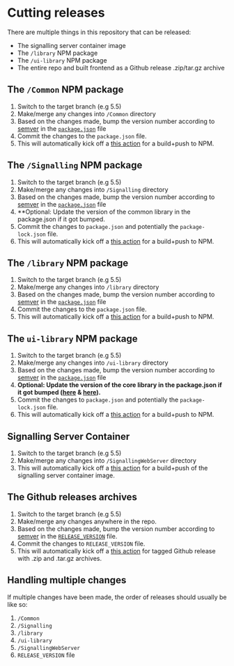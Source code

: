 # Cutting releases

There are multiple things in this repository that can be released:

- The signalling server container image
- The `/library` NPM package
- The `/ui-library` NPM package
- The entire repo and built frontend as a Github release .zip/tar.gz archive

## The `/Common` NPM package
1. Switch to the target branch (e.g 5.5)
2. Make/merge any changes into `/Common` directory
3. Based on the changes made, bump the version number according to [semver](https://semver.org/) in the [`package.json`](https://github.com/EpicGames/PixelStreamingInfrastructure/blob/30611b625736f49b7f407204ee3b0c455cb3130b/Common/package.json#L3) file
4. Commit the changes to the `package.json` file.
5. This will automatically kick off a [this action](https://github.com/EpicGames/PixelStreamingInfrastructure/blob/master/.github/workflows/publish-common-library-to-npm.yml) for a build+push to NPM.

## The `/Signalling` NPM package
1. Switch to the target branch (e.g 5.5)
2. Make/merge any changes into `/Signalling` directory
3. Based on the changes made, bump the version number according to [semver](https://semver.org/) in the [`package.json`](https://github.com/EpicGames/PixelStreamingInfrastructure/blob/30611b625736f49b7f407204ee3b0c455cb3130b/Signalling/package.json#L3) file
4. **Optional: Update the version of the common library in the package.json if it got bumped.
5. Commit the changes to `package.json` and potentially the `package-lock.json` file.
6. This will automatically kick off a [this action](https://github.com/EpicGames/PixelStreamingInfrastructure/blob/master/.github/workflows/publish-signalling-library-to-npm.yml) for a build+push to NPM.

## The `/library` NPM package
1. Switch to the target branch (e.g 5.5)
2. Make/merge any changes into `/library` directory
3. Based on the changes made, bump the version number according to [semver](https://semver.org/) in the [`package.json`](https://github.com/EpicGamesExt/PixelStreamingInfrastructure/blob/30611b625736f49b7f407204ee3b0c455cb3130b/Frontend/library/package.json#L3) file
4. Commit the changes to the `package.json` file.
5. This will automatically kick off a [this action](https://github.com/EpicGamesExt/PixelStreamingInfrastructure/blob/master/.github/workflows/publish-library-to-npm.yml) for a build+push to NPM.

## The `ui-library` NPM package
1. Switch to the target branch (e.g 5.5)
2. Make/merge any changes into `/ui-library` directory
3. Based on the changes made, bump the version number according to [semver](https://semver.org/) in the [`package.json`](https://github.com/EpicGamesExt/PixelStreamingInfrastructure/blob/30611b625736f49b7f407204ee3b0c455cb3130b/Frontend/ui-library/package.json#L3) file
4. **Optional: Update the version of the core library in the package.json if it got bumped ([here](https://github.com/EpicGamesExt/PixelStreamingInfrastructure/blob/fa79612282fe7ff7a81c2d1929280ef168069992/Frontend/ui-library/package.json#L19) & [here](https://github.com/EpicGamesExt/PixelStreamingInfrastructure/blob/fa79612282fe7ff7a81c2d1929280ef168069992/Frontend/ui-library/package.json#L37)).**
5. Commit the changes to `package.json` and potentially the `package-lock.json` file.
6. This will automatically kick off a [this action](https://github.com/EpicGamesExt/PixelStreamingInfrastructure/blob/master/.github/workflows/publish-ui-library-to-npm.yml) for a build+push to NPM.

## Signalling Server Container
1. Switch to the target branch (e.g 5.5)
2. Make/merge any changes into `/SignallingWebServer` directory
3. This will automatically kick off a [this action](https://github.com/EpicGamesExt/PixelStreamingInfrastructure/blob/master/.github/workflows/container-images.yml) for a build+push of the signalling server container image.

## The Github releases archives
1. Switch to the target branch (e.g 5.5)
2. Make/merge any changes anywhere in the repo.
3. Based on the changes made, bump the version number according to [semver](https://semver.org/) in the [`RELEASE_VERSION`](https://github.com/EpicGamesExt/PixelStreamingInfrastructure/blob/master/RELEASE_VERSION) file.
4. Commit the changes to `RELEASE_VERSION` file.
6. This will automatically kick off a [this action](https://github.com/EpicGamesExt/PixelStreamingInfrastructure/blob/master/.github/workflows/create-gh-release.yml) for tagged Github release with .zip and .tar.gz archives.

## Handling multiple changes
If multiple changes have been made, the order of releases should usually be like so:

1. `/Common`
2. `/Signalling`
3. `/library`
4. `/ui-library`
5. `/SignallingWebServer`
6. `RELEASE_VERSION` file
